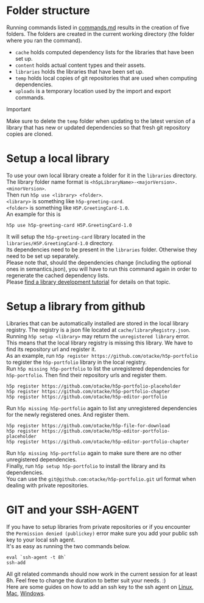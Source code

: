# Folder structure

Running commands listed in [commands.md](commands.md) results in the creation of five folders. The folders are created in the current working directory (the folder where you ran the command).  
- `cache` holds computed dependency lists for the libraries that have been set up.  
- `content` holds actual content types and their assets.  
- `libraries` holds the libraries that have been set up.  
- `temp` holds local copies of git repositories that are used when computing dependencies.  
- `uploads` is a temporary location used by the import and export commands.  

> [!IMPORTANT]
> Make sure to delete the `temp` folder when updating to the latest version of a library that has new or updated dependencies so that fresh git repository copies are cloned.  

# Setup a local library

To use your own local library create a folder for it in the `libraries` directory. The library folder name format is `<h5pLibraryName>-<majorVersion>.<minorVersion>`.  
Then run `h5p use <library> <folder>`.  
`<library>` is something like `h5p-greeting-card`.  
`<folder>` is something like `H5P.GreetingCard-1.0`.  
An example for this is
```
h5p use h5p-greeting-card H5P.GreetingCard-1.0
```
It will setup the `h5p-greeting-card` library located in the `libraries/H5P.GreetingCard-1.0` directory.  
Its dependencies need to be present in the `libraries` folder. Otherwise they need to be set up separately.  
Please note that, should the dependencies change (including the optional ones in semantics.json), you will have to run this command again in order to regenerate the cached dependency lists.  
Please [find a library development tutorial](https://h5p.org/library-development) for details on that topic.  

# Setup a library from github

Libraries that can be automatically installed are stored in the local library registry. The registry is a json file located at `cache/libraryRegistry.json`.  
Running `h5p setup <library>` may return the `unregistered library` error. This means that the local library registry is missing this library. We have to find its repository url and register it.  
As an example, run `h5p register https://github.com/otacke/h5p-portfolio` to register the `h5p-portfolio` library in the local registry.  
Run `h5p missing h5p-portfolio` to list the unregistered dependencies for `h5p-portfolio`. Then find their repository urls and register them.  
```
h5p register https://github.com/otacke/h5p-portfolio-placeholder
h5p register https://github.com/otacke/h5p-portfolio-chapter
h5p register https://github.com/otacke/h5p-editor-portfolio
```
Run `h5p missing h5p-portfolio` again to list any unregistered dependencies for the newly registered ones. And register them.  
```
h5p register https://github.com/otacke/h5p-file-for-download
h5p register https://github.com/otacke/h5p-editor-portfolio-placeholder
h5p register https://github.com/otacke/h5p-editor-portfolio-chapter
```
Run `h5p missing h5p-portfolio` again to make sure there are no other unregistered dependencies.  
Finally, run `h5p setup h5p-portfolio` to install the library and its dependencies.  
You can use the `git@github.com:otacke/h5p-portfolio.git` url format when dealing with private repositories.  

# GIT and your SSH-AGENT

If you have to setup libraries from private repositories or if you encounter the `Permission denied (publickey)` error make sure you add your public ssh key to your local ssh agent.  
It's as easy as running the two commands below.  
```
eval `ssh-agent -t 8h`
ssh-add
```
All git related commands should now work in the current session for at least 8h. Feel free to change the duration to better suit your needs. :)  
Here are some guides on how to add an ssh key to the ssh agent on [Linux](https://docs.github.com/en/enterprise-cloud@latest/authentication/connecting-to-github-with-ssh/generating-a-new-ssh-key-and-adding-it-to-the-ssh-agent#adding-your-ssh-key-to-the-ssh-agent), [Mac](https://docs.github.com/en/enterprise-cloud@latest/authentication/connecting-to-github-with-ssh/generating-a-new-ssh-key-and-adding-it-to-the-ssh-agent?platform=mac#adding-your-ssh-key-to-the-ssh-agent), [Windows](https://docs.github.com/en/enterprise-cloud@latest/authentication/connecting-to-github-with-ssh/generating-a-new-ssh-key-and-adding-it-to-the-ssh-agent?platform=windows#adding-your-ssh-key-to-the-ssh-agent).  
